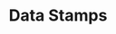 ---
title: Data Stamps
organization: KPU REPUBLIK INDONESIA
notes: Data Stamps
resources:
  - name: CSV Stamps
    url: 'https://github.com/pemiluAPI/pemilu-data/raw/master/stamps/stamps.csv'
    format: csv
  - name: CSV Tags
    url: 'https://github.com/pemiluAPI/pemilu-data/raw/master/stamps/tags.csv'
    format: csv
category:
  - Stamps
maintainer: ''
maintainer_email: ''
---